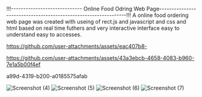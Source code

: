 !!!----------------------------- Online Food Odring Web Page----------------------------------------------------------------!!!
A online food ordering web page was created with useing of rect.js and javascript  and css and html based on real time  futhers 
and very interactive interface easy to understand easy to accesses.





https://github.com/user-attachments/assets/eac407b8-

https://github.com/user-attachments/assets/43a3ebcb-4658-4083-b960-7e1a5b00f4ef

a99d-4319-b200-a0185575afab

![Screenshot (4)](https://github.com/user-attachments/assets/94b4452c-6a18-419c-878f-f2bbad5337e7)
![Screenshot (5)](https://github.com/user-attachments/assets/5c6c2b0e-34eb-441c-a773-1fa86a2ea15c)
![Screenshot (6)](https://github.com/user-attachments/assets/8cb08ab3-e72c-4b3e-acc6-586fa127f133)
![Screenshot (7)](https://github.com/user-attachments/assets/5b75e53f-34bd-41cb-ae58-ad4a17b7d3fa)
